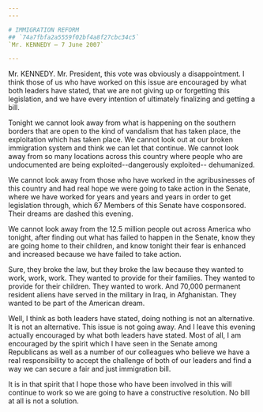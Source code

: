 ```yaml
---
---

# IMMIGRATION REFORM
## `74a7fbfa2a5559f02bf4a8f27cbc34c5`
`Mr. KENNEDY — 7 June 2007`

---
```



Mr. KENNEDY. Mr. President, this vote was obviously a disappointment. 
I think those of us who have worked on this issue are encouraged by 
what both leaders have stated, that we are not giving up or forgetting 
this legislation, and we have every intention of ultimately finalizing 
and getting a bill.

Tonight we cannot look away from what is happening on the southern 
borders that are open to the kind of vandalism that has taken place, 
the exploitation which has taken place. We cannot look out at our 
broken immigration system and think we can let that continue. We cannot 
look away from so many locations across this country where people who 
are undocumented are being exploited--dangerously exploited--
dehumanized.

We cannot look away from those who have worked in the agribusinesses 
of this country and had real hope we were going to take action in the 
Senate, where we have worked for years and years and years in order to 
get legislation through, which 67 Members of this Senate have 
cosponsored. Their dreams are dashed this evening.



We cannot look away from the 12.5 million people out across America 
who tonight, after finding out what has failed to happen in the Senate, 
know they are going home to their children, and know tonight their fear 
is enhanced and increased because we have failed to take action.

Sure, they broke the law, but they broke the law because they wanted 
to work, work, work. They wanted to provide for their families. They 
wanted to provide for their children. They wanted to work. And 70,000 
permanent resident aliens have served in the military in Iraq, in 
Afghanistan. They wanted to be part of the American dream.

Well, I think as both leaders have stated, doing nothing is not an 
alternative. It is not an alternative. This issue is not going away. 
And I leave this evening actually encouraged by what both leaders have 
stated. Most of all, I am encouraged by the spirit which I have seen in 
the Senate among Republicans as well as a number of our colleagues who 
believe we have a real responsibility to accept the challenge of both 
of our leaders and find a way we can secure a fair and just immigration 
bill.

It is in that spirit that I hope those who have been involved in this 
will continue to work so we are going to have a constructive 
resolution. No bill at all is not a solution.